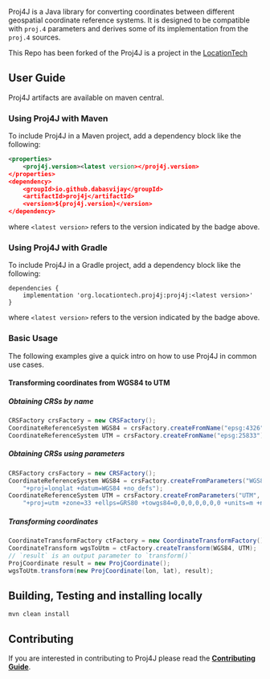 
Proj4J is a Java library for converting coordinates between different geospatial coordinate reference systems.
It is designed to be compatible with `proj.4` parameters and derives some of its implementation from the `proj.4` sources.


This Repo has been forked of the Proj4J is a project in the [LocationTech](https://github.com/locationtech/proj4j) 

## User Guide

Proj4J artifacts are available on maven central.

### Using Proj4J with Maven

To include Proj4J in a Maven project, add a dependency block like the following:

```xml
<properties>
    <proj4j.version><latest version></proj4j.version>
</properties>
<dependency>
    <groupId>io.github.dabasvijay</groupId>
    <artifactId>proj4j</artifactId>
    <version>${proj4j.version}</version>
</dependency>
```
where `<latest version>` refers to the version indicated by the badge above.

### Using Proj4J with Gradle

To include Proj4J in a Gradle project, add a dependency block like the following:

```
dependencies {
    implementation 'org.locationtech.proj4j:proj4j:<latest version>'
}
```
where `<latest version>` refers to the version indicated by the badge above.

### Basic Usage

The following examples give a quick intro on how to use Proj4J in common
use cases.

#### Transforming coordinates from WGS84 to UTM

##### Obtaining CRSs by name

```Java
CRSFactory crsFactory = new CRSFactory();
CoordinateReferenceSystem WGS84 = crsFactory.createFromName("epsg:4326");
CoordinateReferenceSystem UTM = crsFactory.createFromName("epsg:25833");
```

##### Obtaining CRSs using parameters

```Java
CRSFactory crsFactory = new CRSFactory();
CoordinateReferenceSystem WGS84 = crsFactory.createFromParameters("WGS84",
    "+proj=longlat +datum=WGS84 +no_defs");
CoordinateReferenceSystem UTM = crsFactory.createFromParameters("UTM",
    "+proj=utm +zone=33 +ellps=GRS80 +towgs84=0,0,0,0,0,0,0 +units=m +no_defs");
```

##### Transforming coordinates

```Java
CoordinateTransformFactory ctFactory = new CoordinateTransformFactory();
CoordinateTransform wgsToUtm = ctFactory.createTransform(WGS84, UTM);
// `result` is an output parameter to `transform()`
ProjCoordinate result = new ProjCoordinate();
wgsToUtm.transform(new ProjCoordinate(lon, lat), result);
```

## Building, Testing and installing locally

`mvn clean install`

## Contributing

If you are interested in contributing to Proj4J please read the [**Contributing Guide**](CONTRIBUTING.md).
